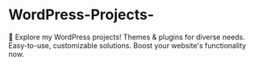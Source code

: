 # WordPress-Projects-
🚀 Explore my WordPress projects! Themes &amp; plugins for diverse needs. Easy-to-use, customizable solutions. Boost your website's functionality now.
